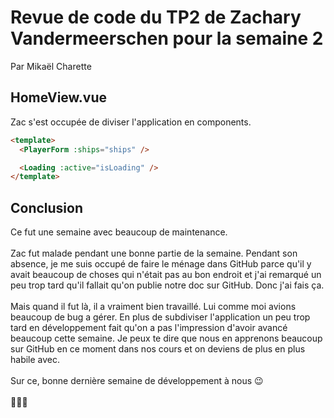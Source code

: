 # Revue de code du TP2 de Zachary Vandermeerschen pour la semaine 2

Par Mikaël Charette

## **HomeView.vue**
Zac s'est occupée de diviser l'application en components.
```html
<template>
  <PlayerForm :ships="ships" />

  <Loading :active="isLoading" />
</template>
```
## Conclusion
Ce fut une semaine avec beaucoup de maintenance.
\
\
Zac fut malade pendant une bonne partie de la semaine. Pendant son absence, je me suis occupé de faire le ménage dans GitHub parce qu'il y avait beaucoup de choses qui n'était pas au bon endroit et j'ai remarqué un peu trop tard qu'il fallait qu'on publie notre doc sur GitHub. Donc j'ai fais ça.
\
\
Mais quand il fut là, il a vraiment bien travaillé. Lui comme moi avions beaucoup de bug a gérer.
En plus de subdiviser l'application un peu trop tard en développement fait qu'on a pas l'impression d'avoir avancé beaucoup cette semaine. Je peux te dire que nous en apprenons beaucoup sur GitHub en ce moment dans nos cours et on deviens de plus en plus habile avec.
\
\
Sur ce, bonne dernière semaine de développement à nous 😉
\
\
🎉🎉🎉